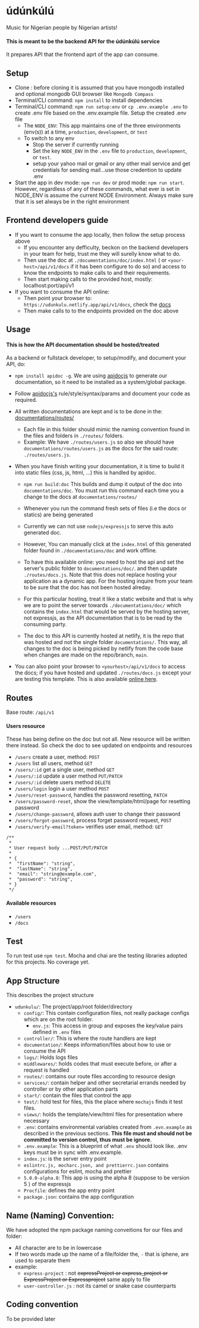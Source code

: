 # údúnkúlú
Music for Nigerian people by Nigerian artists!

#### This is meant to be the backend API for the údúnkúlú service
It prepares API that the frontend aprt of the app can consume.

## Setup
- Clone : before cloning it is assumed that you have mongodb installed and optional mongodb GUI browser like `Mongodb Compass`
- Terminal/CLI command: `npm install` to install dependencies
- Terminal/CLI command: `npm run setup:env` or `cp .env.example .env` to create .env file based on the .env.example file. Setup the created .env file
  - The `NODE_ENV`: This app maintains one of the three environments (env(s)) at a time, `production`, `development`, or `test`
  - To switch to any env
    - Stop the server if currently running
    - Set the key `NODE_ENV` in the `.env` file to `production`, `development`, or `test`.
    - setup your yahoo mail or gmail or any other mail service and get credentials for sending mail...use those credention to update .env
- Start the app in dev mode: `npm run dev` or prod mode: `npm run start`. However, regardless of any of these commands, what ever is set in NODE_ENV is assume the current NODE Environment. Always make sure that it is set always be in the right environment

## Frontend developers guide
- If you want to consume the app locally, then follow the setup process above
  - If you encounter any defficulty, beckon on the backend developers in your team for help, trust me they will surelly know what to do.
  - Then use the doc at `./documentations/doc/index.html` ( or `<your-host>/api/v1/docs` if it has been configure to do so) and access to know the endpoints to make calls to and their requirements.
  - Then start making calls to the provided host, mostly: localhost:port/api/v1
- If you want to consume the API online:
  - Then point your browser to: `https://udunkulu.netlify.app/api/v1/docs`, check the [docs](https://udunkulu.netlify.app)
  - Then make calls to to the endpoints provided on the doc above

## Usage
#### This is how the API documentation should be hosted/treated
As a backend or fullstack developer, to setup/modify, and document your API, do:
- `npm install apidoc -g`. We are using [apidocjs](https://apidocjs.com/#getting-started) to generate our documentation, so it need to be installed as a system/global package.
- Follow [apidocjs's](https://apidocjs.com/#param-api-param) rule/style/syntax/params and document your code as required.
- All written documentations are kept and is to be done in the: [documentations/routes/](https://github.com/ezehlivinus/udunkulu/tree/main/documentations/routes)
  - Each file in this folder should mimic the naming convention found in the files and folders in `./routes/` folders.
  - Example: We have `./routes/users.js` so also we should have `documentations/routes/users.js` as the docs for the said route: `./routes/users.js`.
- When you have finish writing your documentation, it is time to build it into static files (css, js, html, ...) this is handled by apidoc.
  - `npm run build:doc` This builds and dump it output of the doc into `documentations/doc`. You must run this command each time you a change to the docs at `documentations/routes/`
  - Whenever you run the command fresh sets of files (i.e the docs or statics) are being generated

  - Currently we can not use `nodejs/expressjs` to serve this auto generated doc.

  - However, You can manually click at the `index.html` of this generated folder found in `./documentations/doc` and work offline.

  - To have this available online: you need to host the api and set the server's public folder to `documentations/doc/`. and then update `./routes/docs.js`. Note that this does not replace hosting your application as a dynamic app. For the hosting inquire from your team to be sure that the doc has not been hosted alreday.

  - For this particular hosting, treat it like a static website and that is why we are to point the server towards `./documentations/doc/` which contains the `index.html` that would be served by the hosting server, not expressjs, as the API documentation that is to be read by the consuming party.

  - The doc to this API is currently hosted at netlify, it is the repo that was hosted and not the single folder `documentations/`. This way, all changes to the doc is being picked by netlify from the code base when changes are made on the repo/branch, `main`.

- You can also point your browser to `<yourhost>/api/v1/docs` to access the docs; if you have hosted and updated `./routes/docs.js` except your are testing this template. This is also available [online here](https://udunkulu.netlify.app).

## Routes
Base route: `/api/v1`

#### Users resource
These has being define on the doc but not all. New resource will be written there instead. So check the doc to see updated on endpoints and resources
- `/users` create a user, method: `POST`
- `/users` list all users, method `GET`
- `/users/:id` get a single user, method `GET`
- `/users/:id` update a user method `PUT/PATCH`
- `/users/:id` delete users method `DELETE`
- `/users/login` login a user method `POST`
- `/users/reset-password`, handles the password resetting, `PATCH` 
- `/users/password-reset`, show the view/template/html/page for resetting password
- `/users/change-password`, allows auth user to change their password
- `/users/forgot-password`, process forget password request, `POST`
- `/users/verify-email?token=` verifies user email, method: `GET`

```
/**
 *
 * User request body ...POST/PUT/PATCH
 *
 * {
 *  "firstName": "string",
 *  "lastName": "string",
 *  "email": "string@example.com",
 *  "password": "string",
 * }
 */
```

#### Available resources
- `/users`
- `/docs`

## Test
To run test use `npm test`. Mocha and chai are the testing libraries adopted for this projects. No coverage yet.

## App Structure
This describes the project structure
- `udunkulu/`: The project/app/root folder/directory
  - `config/`: This contain configuration files, not really package configs which are on the root folder.
    - `env.js`: This access in group and exposes the key/value pairs defined in `.env` files
  - `controller/`: This is where the route handlers are kept
  - `documentation/`: Keeps information/files about how to use or consume the API
  - `logs/`: Holds logs files
  - `middlewares/`: holds codes that must execute before, or after a request is handled
  - `routes/`: contains our route files according to resource design
  - `services/`: contain helper and other secretarial errands needed by controller or by other application parts
  - `start/`: contain the files that control the app
  - `test/`: hold test for files, this the place where `mochajs` finds it test files.
  - `views/`: holds the template/view/html files for presentation where necessary
  - `.env`: contains environmental variables  created from `.evn.example` as described in the previous sections. **This file must and should not be committed to version control, thus must be ignore**.
  - `.env.example`: This is a blueprint of what `.env` should look like. .env keys must be in sync with .env.example.
  - `index.js`: is the server entry point
  - `eslintrc.js, mocharc.json, and prettierrc.json` contains configurations for eslint, mocha and prettier
  - `5.0.0-alpha.8`: This app is using the alpha 8 (suppose to be version 5 ) of the expressjs
  - `Procfile`: defines the app entry point
  - `package.json`: contains the app configuration
  
## Name (Naming) Convention:
We have adopted the npm package naming conveitions for our files and folder:
- All character are to be in lowercase
- If two words made up the name of a file/folder the, `-` that is iphene, are used to separate them
- example:
  - `express-project` : not <strike>expressProject or express_project or ExpressProject or Expressproject</strike> same apply to file
  - `user-controller.js` : not its camel or snake case counterparts

## Coding convention
To be provided later

